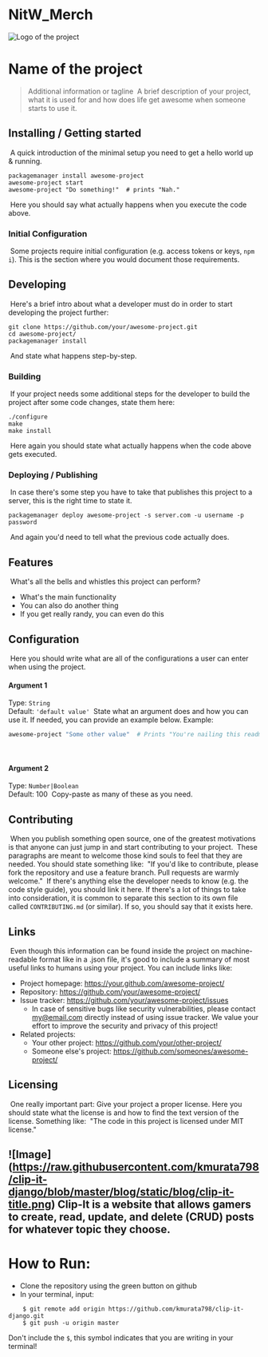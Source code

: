 # NitW_Merch
![Logo of the project](https://raw.githubusercontent.com/jehna/readme-best-practices/master/sample-logo.png)
​
# Name of the project
> Additional information or tagline
​
A brief description of your project, what it is used for and how does life get
awesome when someone starts to use it.
​
## Installing / Getting started
​
A quick introduction of the minimal setup you need to get a hello world up &
running.
​
```shell
packagemanager install awesome-project
awesome-project start
awesome-project "Do something!"  # prints "Nah."
```
​
Here you should say what actually happens when you execute the code above.
​
### Initial Configuration
​
Some projects require initial configuration (e.g. access tokens or keys, `npm i`).
This is the section where you would document those requirements.
​
## Developing
​
Here's a brief intro about what a developer must do in order to start developing
the project further:
​
```shell
git clone https://github.com/your/awesome-project.git
cd awesome-project/
packagemanager install
```
​
And state what happens step-by-step.
​
### Building
​
If your project needs some additional steps for the developer to build the
project after some code changes, state them here:
​
```shell
./configure
make
make install
```
​
Here again you should state what actually happens when the code above gets
executed.
​
### Deploying / Publishing
​
In case there's some step you have to take that publishes this project to a
server, this is the right time to state it.
​
```shell
packagemanager deploy awesome-project -s server.com -u username -p password
```
​
And again you'd need to tell what the previous code actually does.
​
## Features
​
What's all the bells and whistles this project can perform?
* What's the main functionality
* You can also do another thing
* If you get really randy, you can even do this
​
## Configuration
​
Here you should write what are all of the configurations a user can enter when
using the project.
​
#### Argument 1
Type: `String`  
Default: `'default value'`
​
State what an argument does and how you can use it. If needed, you can provide
an example below.
​
Example:
```bash
awesome-project "Some other value"  # Prints "You're nailing this readme!"
```
​
#### Argument 2
Type: `Number|Boolean`  
Default: 100
​
Copy-paste as many of these as you need.
​
## Contributing
​
When you publish something open source, one of the greatest motivations is that
anyone can just jump in and start contributing to your project.
​
These paragraphs are meant to welcome those kind souls to feel that they are
needed. You should state something like:
​
"If you'd like to contribute, please fork the repository and use a feature
branch. Pull requests are warmly welcome."
​
If there's anything else the developer needs to know (e.g. the code style
guide), you should link it here. If there's a lot of things to take into
consideration, it is common to separate this section to its own file called
`CONTRIBUTING.md` (or similar). If so, you should say that it exists here.
​
## Links
​
Even though this information can be found inside the project on machine-readable
format like in a .json file, it's good to include a summary of most useful
links to humans using your project. You can include links like:
​
- Project homepage: https://your.github.com/awesome-project/
- Repository: https://github.com/your/awesome-project/
- Issue tracker: https://github.com/your/awesome-project/issues
  - In case of sensitive bugs like security vulnerabilities, please contact
    my@email.com directly instead of using issue tracker. We value your effort
    to improve the security and privacy of this project!
- Related projects:
  - Your other project: https://github.com/your/other-project/
  - Someone else's project: https://github.com/someones/awesome-project/
​
​
## Licensing
​
One really important part: Give your project a proper license. Here you should
state what the license is and how to find the text version of the license.
Something like:
​
"The code in this project is licensed under MIT license."


![Image] (https://raw.githubusercontent.com/kmurata798/clip-it-django/blob/master/blog/static/blog/clip-it-title.png)
Clip-It is a website that allows gamers to create, read, update, and delete (CRUD) posts for whatever topic they choose.
------------------------------------
# How to Run:
- Clone the repository using the green button on github
- In your terminal, input: 
```
    $ git remote add origin https://github.com/kmurata798/clip-it-django.git
    $ git push -u origin master
```
Don't include the `$`, this symbol indicates that you are writing in your terminal!